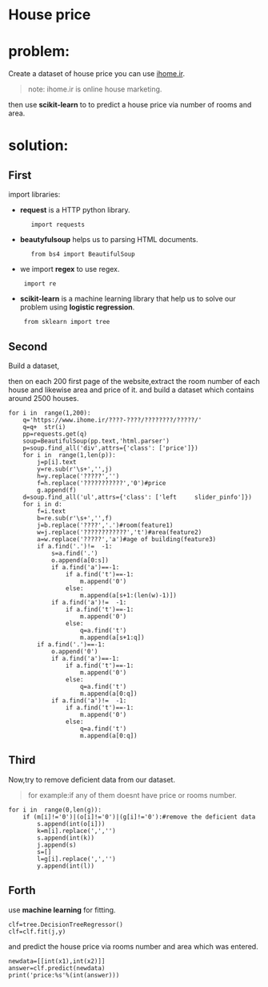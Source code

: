 # House price 


# problem:

Create a dataset of house price
you can use [ihome.ir](ihome.ir).

> note:
> ihome.ir is online house marketing. 

then use **scikit-learn** to to predict a house price via number of rooms and area.
# solution:
## First
import libraries:
 - **request** is a HTTP python library.

		  import requests
 - **beautyfulsoup** helps us to parsing HTML documents.

		  from bs4 import BeautifulSoup
		  

 - we import **regex** to use regex.
 

	    import re
	    

 - **scikit-learn** is a machine learning library that help us to solve our problem using **logistic regression**.

	    from sklearn import tree

## Second

Build a dataset,

   then on each 200 first page of the website,extract the room number of each house and likewise area and price of it.
and build a dataset which contains around 2500 houses.
 
    for i in  range(1,200):
		q='https://www.ihome.ir/????-????/????????/?????/'
		q=q+  str(i)
		pp=requests.get(q)
		soup=BeautifulSoup(pp.text,'html.parser')
		p=soup.find_all('div',attrs={'class': ['price']})
		for i in  range(1,len(p)):
			j=p[i].text
			y=re.sub(r'\s+','',j)
			h=y.replace('?????','')
			f=h.replace('???????????','0')#price
			g.append(f)
		d=soup.find_all('ul',attrs={'class': ['left 	slider_pinfo']})
		for i in d:
			f=i.text
			b=re.sub(r'\s+','',f)
			j=b.replace('????','.')#room(feature1)
			w=j.replace('????????????','t')#area(feature2)
			a=w.replace('?????','a')#age of building(feature3)
			if a.find('.')!=  -1:
				s=a.find('.')
				o.append(a[0:s])
				if a.find('a')==-1:
					if a.find('t')==-1:
						m.append('0')
					else:
						m.append(a[s+1:(len(w)-1)])
				if a.find('a')!=  -1:
					if a.find('t')==-1:
						m.append('0')
					else:
						q=a.find('t')
						m.append(a[s+1:q])
			if a.find('.')==-1:
				o.append('0')
				if a.find('a')==-1:
					if a.find('t')==-1:
						m.append('0')
					else:
						q=a.find('t')
						m.append(a[0:q])
				if a.find('a')!=  -1:
					if a.find('t')==-1:
						m.append('0')
					else:
						q=a.find('t')
						m.append(a[0:q])


## Third
Now,try to remove deficient data from our dataset.

> for example:if any of them doesnt have price or rooms number.
 

    for i in  range(0,len(g)):
		if (m[i]!='0')|(o[i]!='0')|(g[i]!='0'):#remove the deficient data
			s.append(int(o[i]))
			k=m[i].replace(',','')
			s.append(int(k))
			j.append(s)
			s=[]
			l=g[i].replace(',','')
			y.append(int(l))
## Forth
use **machine learning** for fitting.

    clf=tree.DecisionTreeRegressor()
	clf=clf.fit(j,y)
and predict the house price via rooms number and area which was entered.

    newdata=[[int(x1),int(x2)]]
	answer=clf.predict(newdata)
	print('price:%s'%(int(answer)))

